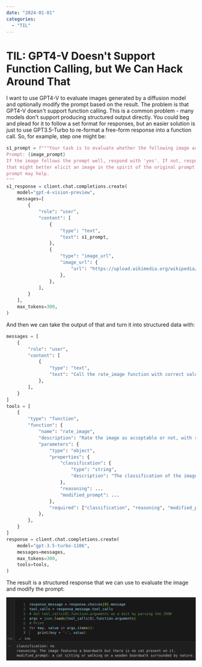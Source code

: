```yaml
---
date: "2024-01-01"
categories: 
  - "TIL"
---
```


# TIL: GPT4-V Doesn't Support Function Calling, but We Can Hack Around That

I want to use GPT4-V to evaluate images generated by a diffusion model and optionally modify the prompt based on the result. The problem is that GPT4-V doesn't support function calling. This is a common problem - many models don't support producing structured output directly. You could beg and plead for it to follow a set format for responses, but an easier solution is just to use GPT3.5-Turbo to re-format a free-form response into a function call. So, for example, step one might be:

```python
s1_prompt = f"""Your task is to evaluate whether the following image accurately follows the prompt.
Prompt: {image_prompt}
If the image follows the prompt well, respond with 'yes'. If not, respond with 'no', give reasons, and then create a new prompt
that might better elicit an image in the spirit of the original prompt. For example, if an object is missing, repeated references in the
prompt may help.
"""
s1_response = client.chat.completions.create(
    model="gpt-4-vision-preview",
    messages=[
        {
            "role": "user",
            "content": [
                {
                    "type": "text", 
                    "text": s1_prompt,
                },
                {
                    "type": "image_url",
                    "image_url": {
                        "url": "https://upload.wikimedia.org/wikipedia/commons/thumb/d/dd/Gfp-wisconsin-madison-the-nature-boardwalk.jpg/2560px-Gfp-wisconsin-madison-the-nature-boardwalk.jpg",
                    },
                },
            ],
        }
    ],
    max_tokens=300,
)
```

And then we can take the output of that and turn it into structured data with:

```python
messages = [
    {
        "role": "user",
        "content": [
            {
                "type": "text", 
                "text": "Call the rate_image function with correct values based on the following text from a user:\n" + s1_response.choices[0].message.content,
            },
        ],
    }
]
tools = [
    {
        "type": "function",
        "function": {
            "name": "rate_image",
            "description": "Rate the image as acceptable or not, with reasoning as to why and a modified prompt if necessary (optional).",
            "parameters": {
                "type": "object",
                "properties": {
                    "classification": {
                        "type": "string",
                        "description": "The classification of the image, either 'yes' or 'no'",
                    },
                    "reasoning": ...
                    "modified_prompt": ...
                },
                "required": ["classification", "reasoning", "modified_prompt"],
            },
        },
    }
]
response = client.chat.completions.create(
    model="gpt-3.5-turbo-1106",
    messages=messages,
    max_tokens=300,
    tools=tools,
)
```

The result is a structured response that we can use to evaluate the image and modify the prompt:

![A screenshot of the result](image.png)